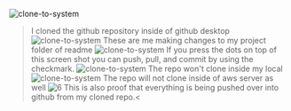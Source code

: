![clone-to-system]("1.jpg")
> I cloned the github repository inside of github desktop 
![clone-to-system]("2.jpg")
>These are me making changes to my project folder of readme
![clone-to-system]("3.jpg")
> If you press the dots on top of this screen shot you can push, pull, and commit by using the checkmark.
![clone-to-system]("4.jpg")
> The repo won't clone inside my local
![clone-to-system]("5.jpg")
> The repo will not clone inside of aws server as well
![6]("6.jpg")
> This is also proof that everything is being pushed over into github from my cloned repo.<
